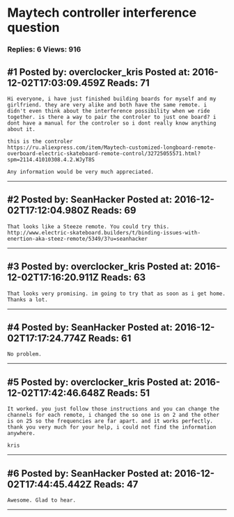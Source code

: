 # Maytech controller interference question

### Replies: 6 Views: 916

## \#1 Posted by: overclocker_kris Posted at: 2016-12-02T17:03:09.459Z Reads: 71

```
Hi everyone, i have just finished building boards for myself and my girlfriend. they are very alike and both have the same remote. i didn't even think about the interference possibility when we ride together. is there a way to pair the controler to just one board? i dont have a manual for the controler so i dont really know anything about it. 

this is the controler 
https://ru.aliexpress.com/item/Maytech-customized-longboard-remote-overboard-electric-skateboard-remote-control/32725055571.html?spm=2114.41010308.4.2.WJyT8S

Any information would be very much appreciated.
```

---
## \#2 Posted by: SeanHacker Posted at: 2016-12-02T17:12:04.980Z Reads: 69

```
That looks like a Steeze remote. You could try this. http://www.electric-skateboard.builders/t/binding-issues-with-enertion-aka-steez-remote/5349/3?u=seanhacker
```

---
## \#3 Posted by: overclocker_kris Posted at: 2016-12-02T17:16:20.911Z Reads: 63

```
That looks very promising. im going to try that as soon as i get home. Thanks a lot.
```

---
## \#4 Posted by: SeanHacker Posted at: 2016-12-02T17:17:24.774Z Reads: 61

```
No problem.
```

---
## \#5 Posted by: overclocker_kris Posted at: 2016-12-02T17:42:46.648Z Reads: 51

```
It worked. you just follow those instructions and you can change the channels for each remote, i changed the so one is on 2 and the other is on 25 so the frequencies are far apart. and it works perfectly. thank you very much for your help, i could not find the information anywhere. 

kris
```

---
## \#6 Posted by: SeanHacker Posted at: 2016-12-02T17:44:45.442Z Reads: 47

```
Awesome. Glad to hear.
```

---
